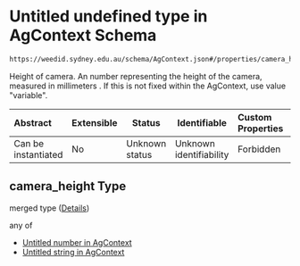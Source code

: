 # Untitled undefined type in AgContext Schema

```txt
https://weedid.sydney.edu.au/schema/AgContext.json#/properties/camera_height
```

Height of camera.
An number representing the height of the camera, measured in millimeters .
If this is not fixed within the AgContext, use value "variable".


| Abstract            | Extensible | Status         | Identifiable            | Custom Properties | Additional Properties | Access Restrictions | Defined In                                                              |
| :------------------ | ---------- | -------------- | ----------------------- | :---------------- | --------------------- | ------------------- | ----------------------------------------------------------------------- |
| Can be instantiated | No         | Unknown status | Unknown identifiability | Forbidden         | Allowed               | none                | [AgContext.schema.json\*](AgContext.schema.json "open original schema") |

## camera_height Type

merged type ([Details](agcontext-properties-camera_height.md))

any of

-   [Untitled number in AgContext](agcontext-properties-camera_height-anyof-0.md "check type definition")
-   [Untitled string in AgContext](agcontext-properties-camera_height-anyof-1.md "check type definition")
